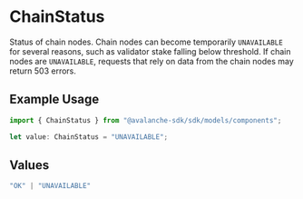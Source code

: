 # ChainStatus

Status of chain nodes. Chain nodes can become temporarily `UNAVAILABLE` for several reasons, such as validator stake falling below threshold. If chain nodes are `UNAVAILABLE`, requests that rely on data from the chain nodes may return 503 errors.

## Example Usage

```typescript
import { ChainStatus } from "@avalanche-sdk/sdk/models/components";

let value: ChainStatus = "UNAVAILABLE";
```

## Values

```typescript
"OK" | "UNAVAILABLE"
```